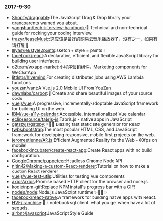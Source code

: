### 2017-9-30 
* [Shopify/draggable](https://github.com//Shopify/draggable):The JavaScript Drag & Drop library your grandparents warned you about. 
* [yangshun/tech-interview-handbook](https://github.com//yangshun/tech-interview-handbook):💯 Technical and non-technical guide for rocking your coding interview. 
* [trazyn/ieaseMusic](https://github.com//trazyn/ieaseMusic):这应该是最好的网易云音乐播放器了，没有之一，如果有请打醒 🤘 
* [lllyasviel/style2paints](https://github.com//lllyasviel/style2paints):sketch + style = paints ! 
* [facebook/react](https://github.com//facebook/react):A declarative, efficient, and flexible JavaScript library for building user interfaces. 
* [o2team/wxapp-market](https://github.com//o2team/wxapp-market):小程序营销组件，Marketing components for WeChatApp 
* [littlstar/hivemind](https://github.com//littlstar/hivemind):For creating distributed jobs using AWS Lambda functions 
* [youzan/vant](https://github.com//youzan/vant):A Vue.js 2.0 Mobile UI From YouZan 
* [dawnlabs/carbon](https://github.com//dawnlabs/carbon):🎨 Create and share beautiful images of your source code 
* [vuejs/vue](https://github.com//vuejs/vue):A progressive, incrementally-adoptable JavaScript framework for building UI on the web. 
* [IBM/vue-a11y-calendar](https://github.com//IBM/vue-a11y-calendar):Accessible, internationalized Vue calendar 
* [eclipsesource/tabris-js](https://github.com//eclipsesource/tabris-js):Tabris.js - native apps in JavaScript 
* [gatsbyjs/gatsby](https://github.com//gatsbyjs/gatsby):⚛️📄🚀 Blazing fast static site generator for React 
* [twbs/bootstrap](https://github.com//twbs/bootstrap):The most popular HTML, CSS, and JavaScript framework for developing responsive, mobile first projects on the web. 
* [jeromeetienne/AR.js](https://github.com//jeromeetienne/AR.js):Efficient Augmented Reality for the Web - 60fps on mobile! 
* [facebookincubator/create-react-app](https://github.com//facebookincubator/create-react-app):Create React apps with no build configuration. 
* [GoogleChrome/puppeteer](https://github.com//GoogleChrome/puppeteer):Headless Chrome Node API 
* [nitin42/Making-a-custom-React-renderer](https://github.com//nitin42/Making-a-custom-React-renderer):Tutorial on how to make a custom React renderer 
* [vuejs/vue-test-utils](https://github.com//vuejs/vue-test-utils):Utilities for testing Vue components 
* [axios/axios](https://github.com//axios/axios):Promise based HTTP client for the browser and node.js 
* [kodie/npm-gif](https://github.com//kodie/npm-gif):Replace NPM install's progress bar with a GIF! 
* [nodejs/node](https://github.com//nodejs/node):Node.js JavaScript runtime ✨🐢🚀✨ 
* [facebook/react-native](https://github.com//facebook/react-native):A framework for building native apps with React. 
* [HVF/franchise](https://github.com//HVF/franchise):🍟 a notebook sql client. what you get when have a lot of sequels. 
* [airbnb/javascript](https://github.com//airbnb/javascript):JavaScript Style Guide 
